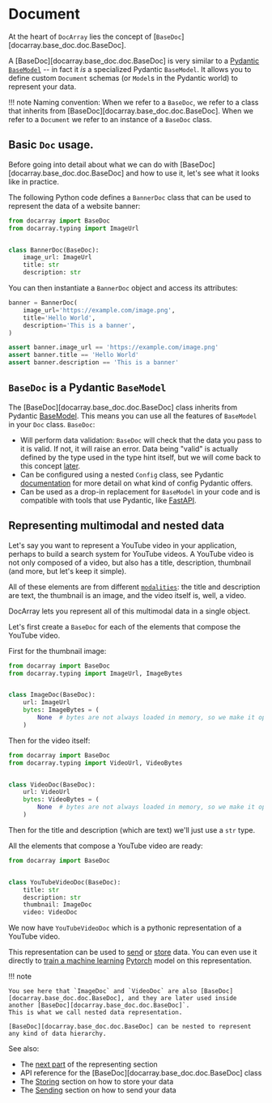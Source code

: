 # Document

At the heart of `DocArray` lies the concept of [`BaseDoc`][docarray.base_doc.doc.BaseDoc].

A [BaseDoc][docarray.base_doc.doc.BaseDoc] is very similar to a [Pydantic](https://docs.pydantic.dev/)
[`BaseModel`](https://docs.Pydantic.dev/usage/models) -- in fact it _is_ a specialized Pydantic `BaseModel`. It allows you to define custom `Document` schemas (or `Model`s in
the Pydantic world) to represent your data.

!!! note
    Naming convention: When we refer to a `BaseDoc`, we refer to a class that inherits from [BaseDoc][docarray.base_doc.doc.BaseDoc]. 
    When we refer to a `Document` we refer to an instance of a `BaseDoc` class.

## Basic `Doc` usage.

Before going into detail about what we can do with [BaseDoc][docarray.base_doc.doc.BaseDoc] and how to use it, let's
see what it looks like in practice.

The following Python code defines a `BannerDoc` class that can be used to represent the data of a website banner:

```python
from docarray import BaseDoc
from docarray.typing import ImageUrl


class BannerDoc(BaseDoc):
    image_url: ImageUrl
    title: str
    description: str
```

You can then instantiate a `BannerDoc` object and access its attributes:

```python
banner = BannerDoc(
    image_url='https://example.com/image.png',
    title='Hello World',
    description='This is a banner',
)

assert banner.image_url == 'https://example.com/image.png'
assert banner.title == 'Hello World'
assert banner.description == 'This is a banner'
```

## `BaseDoc` is a Pydantic `BaseModel`

The [BaseDoc][docarray.base_doc.doc.BaseDoc] class inherits from Pydantic [BaseModel](https://docs.pydantic.dev/usage/models). This means you can use
all the features of `BaseModel` in your `Doc` class. `BaseDoc`:

* Will perform data validation: `BaseDoc` will check that the data you pass to it is valid. If not, it will raise an 
error. Data being "valid" is actually defined by the type used in the type hint itself, but we will come back to this concept [later](../../data_types/first_steps.md).
* Can be configured using a nested `Config` class, see Pydantic [documentation](https://docs.pydantic.dev/usage/model_config/) for more detail on what kind of config Pydantic offers.
* Can be used as a drop-in replacement for `BaseModel` in your code and is compatible with tools that use Pydantic, like [FastAPI]('https://fastapi.tiangolo.com/').

## Representing multimodal and nested data

Let's say you want to represent a YouTube video in your application, perhaps to build a search system for YouTube videos.
A YouTube video is not only composed of a video, but also has a title, description, thumbnail (and more, but let's keep it simple).

All of these elements are from different [`modalities`](../../data_types/first_steps.md): the title and description are text, the thumbnail is an image, and the video itself is, well, a video.

DocArray lets you represent all of this multimodal data in a single object. 

Let's first create a `BaseDoc` for each of the elements that compose the YouTube video.

First for the thumbnail image:

```python
from docarray import BaseDoc
from docarray.typing import ImageUrl, ImageBytes


class ImageDoc(BaseDoc):
    url: ImageUrl
    bytes: ImageBytes = (
        None  # bytes are not always loaded in memory, so we make it optional
    )
```

Then for the video itself:

```python
from docarray import BaseDoc
from docarray.typing import VideoUrl, VideoBytes


class VideoDoc(BaseDoc):
    url: VideoUrl
    bytes: VideoBytes = (
        None  # bytes are not always loaded in memory, so we make it optional
    )
``` 

Then for the title and description (which are text) we'll just use a `str` type.

All the elements that compose a YouTube video are ready:

```python
from docarray import BaseDoc


class YouTubeVideoDoc(BaseDoc):
    title: str
    description: str
    thumbnail: ImageDoc
    video: VideoDoc
```

We now have `YouTubeVideoDoc` which is a pythonic representation of a YouTube video. 

This representation can be used to [send](../sending/first_step.md) or [store](../storing/first_step.md) data. You can even use it directly to [train a machine learning](../../how_to/multimodal_training_and_serving.md) [Pytorch](https://pytorch.org/docs/stable/index.html) model on this representation. 

!!! note

    You see here that `ImageDoc` and `VideoDoc` are also [BaseDoc][docarray.base_doc.doc.BaseDoc], and they are later used inside another [BaseDoc][docarray.base_doc.doc.BaseDoc]`.
    This is what we call nested data representation. 

    [BaseDoc][docarray.base_doc.doc.BaseDoc] can be nested to represent any kind of data hierarchy.

See also:

* The [next part](./array.md) of the representing section
* API reference for the [BaseDoc][docarray.base_doc.doc.BaseDoc] class
* The [Storing](../storing/first_step.md) section on how to store your data 
* The [Sending](../sending/first_step.md) section on how to send your data
